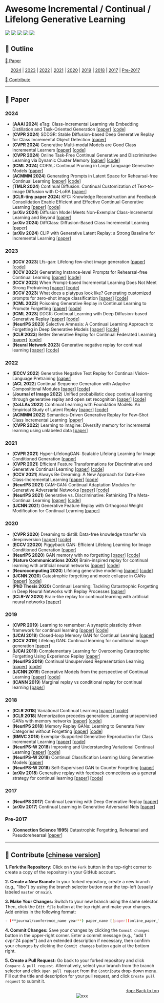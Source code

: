 # Awesome Incremental / Continual / Lifelong Generative Learning
[![](https://awesome.re/badge.svg)](#awesome-incremental--continual--lifelong-generative-learning)
[![](https://img.shields.io/badge/Made%20with-Markdown-1f425f.svg)](#pushpin-outline)
[![](https://img.shields.io/badge/Issues-Open-1f425f.svg)](https://github.com/libo-huang/Awesome-Incremental-Generative-Learning/issues)
[![](https://img.shields.io/badge/Contributions-Welcome-1f425f)](#clap-contribute-chinese-version)
[![](https://img.shields.io/static/v1?label=%E2%AD%90&message=If%20Useful&style=flat&color=C7A5C0)](https://github.com/libo-huang/Awesome-Incremental-Generative-Learning)



## :pushpin: Outline
[:closed_book: Paper](#closed_book-paper)

&emsp; [2024](#2024) | [2023](#2023) | [2022](#2022) | [2021](#2021) | [2020](#2020) | [2019](#2019) | [2018](#2018) | [2017](#2017) | [Pre-2017](#pre-2017) 

[:clap: Contribute](#clap-contribute-chinese-version)

---






## :closed_book: Paper
### 2024
- (**AAAI 2024**) eTag: Class-Incremental Learning via Embedding Distillation and Task-Oriented Generation [[paper](https://ojs.aaai.org/index.php/AAAI/article/view/29153)] [[code](https://github.com/libo-huang/eTag)] 
- (**CVPR 2024**) SDDGR: Stable Diffusion-based Deep Generative Replay for Class Incremental Object Detection [[paper](https://openaccess.thecvf.com/content/CVPR2024/html/Kim_SDDGR_Stable_Diffusion-based_Deep_Generative_Replay_for_Class_Incremental_Object_CVPR_2024_paper.html)]
- (**CVPR 2024**) Generative Multi-modal Models are Good Class Incremental Learners [[paper](https://openaccess.thecvf.com/content/CVPR2024/html/Cao_Generative_Multi-modal_Models_are_Good_Class_Incremental_Learners_CVPR_2024_paper.html)] [[code](https://github.com/DoubleClass/GMM)]
- (**CVPR 2024**) Online Task-Free Continual Generative and Discriminative Learning via Dynamic Cluster Memory [[paper](https://openaccess.thecvf.com/content/CVPR2024/html/Ye_Online_Task-Free_Continual_Generative_and_Discriminative_Learning_via_Dynamic_Cluster_CVPR_2024_paper.html)] [[code](https://github.com/dtuzi123/DCM)]
- (**ICML 2024**) COPAL: Continual Pruning in Large Language Generative Models [[paper](https://openreview.net/forum?id=Lt8Lk7IQ5b)]
- (**ACMMM 2024**) Generating Prompts in Latent Space for Rehearsal-free Continual Learning [[paper](https://openreview.net/pdf?id=6HT4jUkSRg)] [[code](https://openreview.net/forum?id=6HT4jUkSRg)]
- (**TMLR 2024**) Continual Diffusion: Continual Customization of Text-to-Image Diffusion with C-LoRA [[paper](https://openreview.net/forum?id=TZdEgwZ6f3)]
- (**ICLR-tiny paper 2024**) KFC: Knowledge Reconstruction and Feedback Consolidation Enable Efficient and Effective Continual Generative Learning [[paper](https://openreview.net/pdf?id=pVTcR8ig3R)] [[code](https://github.com/libo-huang/KFC)]
- 	(**arXiv 2024**) Diffusion Model Meets Non-Exemplar Class-Incremental Learning and Beyond [[paper](https://arxiv.org/pdf/2408.02983)]
- 	(**arXiv 2024**) DiffClass: Diffusion-Based Class Incremental Learning [[paper](https://arxiv.org/pdf/2403.05016)]
- 	(**arXiv 2024**) CLIP with Generative Latent Replay: a Strong Baseline for Incremental Learning [[paper](https://arxiv.org/abs/2407.15793)]


### 2023
- (**ICCV 2023**) Lfs-gan: Lifelong few-shot image generation [[paper](https://openaccess.thecvf.com/content/ICCV2023/html/Seo_LFS-GAN_Lifelong_Few-Shot_Image_Generation_ICCV_2023_paper.html)] [[code](https://github.com/KHU-AGI/LFS-GAN)]
- (**ICCV 2023**) Generating Instance-level Prompts for Rehearsal-free Continual Learning [[paper](https://openaccess.thecvf.com/content/ICCV2023/html/Jung_Generating_Instance-level_Prompts_for_Rehearsal-free_Continual_Learning_ICCV_2023_paper.html)] [[code](https://github.com/naver-ai/dap-cl)]
- (**ICCV 2023**) When Prompt-based Incremental Learning Does Not Meet Strong Pretraining [[paper](https://openaccess.thecvf.com/content/ICCV2023/html/Tang_When_Prompt-based_Incremental_Learning_Does_Not_Meet_Strong_Pretraining_ICCV_2023_paper.html)] [[code](https://github.com/TOM-tym/APG)]
- (**ICCV 2023**) What does a platypus look like? Generating customized prompts for zero-shot image classification [[paper](https://openaccess.thecvf.com/content/ICCV2023/html/Pratt_What_Does_a_Platypus_Look_Like_Generating_Customized_Prompts_for_ICCV_2023_paper.html)] [[code](https://github.com/sarahpratt/CuPL)]
- (**ICML 2023**) Poisoning Generative Replay in Continual Learning to Promote Forgetting [[paper](https://proceedings.mlr.press/v202/kang23c.html)] [[code](https://www.dropbox.com/scl/fo/ae954h8tsjd6z138x7yf5/ACVvowDAq4C9cjJgUXuNJKw?rlkey=nhqo08bd7tzoxd0g6w2y5oijc&e=1&st=an4xuj5w&dl=0)]
- (**ICML 2023**) DDGR: Continual Learning with Deep Diffusion-based Generative Replay [[paper](https://proceedings.mlr.press/v202/gao23e)] [[code](https://github.com/xiaocangshengGR/DDGR)]
- (**NeurIPS 2023**) Selective Amnesia: A Continual Learning Approach to Forgetting in Deep Generative Models [[paper](https://proceedings.neurips.cc/paper_files/paper/2023/hash/376276a95781fa17c177b1ccdd0a03ac-Abstract-Conference.html)] [[code](https://github.com/clear-nus/selective-amnesia)]
- (**ICLR 2023**) Better Generative Replay for Continual Federated Learning [[paper](https://openreview.net/forum?id=cRxYWKiTan)] [[code](https://github.com/daiqing98/FedCIL)]
- (**Neural Network 2023**) Generative negative replay for continual learning [[paper](https://www.sciencedirect.com/science/article/pii/S0893608023001235)] [[code](https://openreview.net/forum?id=MWQCPYSJRN)]


### 2022
- (**ECCV 2022**) Generative Negative Text Replay for Continual Vision-Language Pretraining [[paper](https://www.ecva.net/papers/eccv_2022/papers_ECCV/papers/136960022.pdf)]
- (**ACL 2022**) Continual Sequence Generation with Adaptive Compositional Modules [[paper](https://aclanthology.org/2022.acl-long.255/)] [[code](https://github.com/SALT-NLP/Adaptive-Compositional-Modules)]
- (**Journal of Image 2022**) Unified probabilistic deep continual learning through generative replay and open set recognition [[paper](https://d1wqtxts1xzle7.cloudfront.net/92524318/pdf-libre.pdf?1665928933=&response-content-disposition=inline%3B+filename%3DUnified_Probabilistic_Deep_Continual_Lea.pdf&Expires=1722779706&Signature=LnvZgOp795QVK-4SzuUAwZLwdvIROMY~Mbzb3Q8e8cHOIwFitPMdh7wlO3fk2xY-tpu60g-KT3U3F-9oWy-X52xJ0~Dwrvet-pCZkoJffvwlfPO1rjsT1y~tpRj7O7CnU-hycrdmYo3rhg~IKHYIwUYEgYOvi1wTsj2Zl0iVMbGfJwigu3OMh0WvEgsXzHTAf9PUj~wqk8zYrUfrxjrY~SfUcqV2Z7SfAwGII8Fmixa2NiUzxRBku2CODulBNSr7hEjI52P-UIfJ3YJm42la-oS1pq9jfNZ4VUmHtO2E3V3T2UnDVv5RGjYSFyCkpyf4wHw5TWJW7atAUev1Q1pugQ__&Key-Pair-Id=APKAJLOHF5GGSLRBV4ZA)] [[code](https://github.com/MrtnMndt/OpenVAE_ContinualLearning)]
- (**CoLLAs 2022**) Continual Learning with Foundation Models: An Empirical Study of Latent Replay [[paper](https://proceedings.mlr.press/v199/ostapenko22a.html)] [[code](https://github.com/oleksost/latent_CL)]
- (**ACMMM 2022**) Semantics-Driven Generative Replay for Few-Shot Class Incremental Learning [[paper](https://dl.acm.org/doi/abs/10.1145/3503161.3548160)]
- (**CVPR 2022**) Learning to imagine: Diversify memory for incremental learning using unlabeled data [[paper](https://openaccess.thecvf.com/content/CVPR2022/html/Tang_Learning_To_Imagine_Diversify_Memory_for_Incremental_Learning_Using_Unlabeled_CVPR_2022_paper.html)]

### 2021
- (**CVPR 2021**) Hyper-LifelongGAN: Scalable Lifelong Learning for Image Conditioned Generation [[paper](https://openaccess.thecvf.com/content/CVPR2021/html/Zhai_Hyper-LifelongGAN_Scalable_Lifelong_Learning_for_Image_Conditioned_Generation_CVPR_2021_paper.html)]
- (**CVPR 2021**) Efficient Feature Transformations for Discriminative and Generative Continual Learning [[paper](https://openaccess.thecvf.com/content/CVPR2021/html/Verma_Efficient_Feature_Transformations_for_Discriminative_and_Generative_Continual_Learning_CVPR_2021_paper.html)] [[code](https://github.com/vkverma01/EFT)]
- (**ICCV 2021**) Always Be Dreaming: A New Approach for Data-Free Class-Incremental Learning [[paper](https://openaccess.thecvf.com/content/ICCV2021/html/Smith_Always_Be_Dreaming_A_New_Approach_for_Data-Free_Class-Incremental_Learning_ICCV_2021_paper.html)] [[code](https://github.com/GT-RIPL/AlwaysBeDreaming-DFCIL)]
- (**NeurIPS 2021**) CAM-GAN: Continual Adaptation Modules for Generative Adversarial Networks [[paper](https://proceedings.neurips.cc/paper/2021/hash/8073bd4ed0fe0c330290c58056a2cd5e-Abstract.html)] [[code](https://github.com/sakshivarshney/CAM-GAN)]
- (**NeurIPS 2021**) Generative vs. Discriminative: Rethinking The Meta-Continual Learning [[paper](https://papers.nips.cc/paper/2021/hash/b4e267d84075f66ebd967d95331fcc03-Abstract.html)] [[code](https://github.com/aminbana/GeMCL)]
- (**IJCNN 2021**) Generative Feature Replay with Orthogonal Weight Modification for Continual Learning [[paper](https://ieeexplore.ieee.org/abstract/document/9534437/)]

 
### 2020
- (**CVPR 2020**) Dreaming to distill: Data-free knowledge transfer via deepinversion [[paper](https://openaccess.thecvf.com/content_CVPR_2020/html/Yin_Dreaming_to_Distill_Data-Free_Knowledge_Transfer_via_DeepInversion_CVPR_2020_paper.html)] [[code](https://github.com/NVlabs/DeepInversion)]
- (**ECCV 22020**) Piggyback GAN: Efficient Lifelong Learning for Image Conditioned Generation [[paper](https://www.ecva.net/papers/eccv_2020/papers_ECCV/papers/123660392.pdf)]
- (**NeurIPS 2020**) GAN memory with no forgetting [[paper](https://papers.nips.cc/paper/2020/file/bf201d5407a6509fa536afc4b380577e-Paper.pdf)] [[code](https://github.com/MiaoyunZhao/GANmemory_LifelongLearning)]
- (**Nature Communications 2020**) Brain-inspired replay for continual learning with artificial neural networks [[paper](https://www.nature.com/articles/s41467-020-17866-2.pdf)] [[code](https://github.com/GMvandeVen/brain-inspired-replay)]
- (**Neurocomputing 2020**) Lifelong generative modeling [[paper](https://github.com/jramapuram/LifelongVAE)] [[code](https://www.sciencedirect.com/science/article/pii/S0925231220303623#bib0115)]
- (**IJCNN 2020**) Catastrophic forgetting and mode collapse in GANs [[paper](https://ieeexplore.ieee.org/abstract/document/9207181)] [[code](https://github.com/htt210/CatastrophicGANCode)]
- (**PhD Thesis 2020**) Continual Learning: Tackling Catastrophic Forgetting in Deep Neural Networks with Replay Processes [[paper](https://arxiv.org/pdf/2007.00487)]
- (**ICLR-W 2020**) Brain-like replay for continual learning with artificial neural networks [[paper](https://baicsworkshop.github.io/pdf/BAICS_8.pdf)]


### 2019
- (**CVPR 2019**) Learning to remember: A synaptic plasticity driven framework for continual learning [[paper](https://openaccess.thecvf.com/content_CVPR_2019/html/Ostapenko_Learning_to_Remember_A_Synaptic_Plasticity_Driven_Framework_for_Continual_CVPR_2019_paper.html)] [[code](https://github.com/SAP-archive/machine-learning-dgm)]
- (**IJCAI 2019**) Closed-loop Memory GAN for Continual Learning [[paper](https://www.ijcai.org/proceedings/2019/0462.pdf)]
- (**ICCV 2019**) Lifelong GAN: Continual learning for conditional image generation [[paper](https://openaccess.thecvf.com/content_ICCV_2019/html/Zhai_Lifelong_GAN_Continual_Learning_for_Conditional_Image_Generation_ICCV_2019_paper.html)]
- (**IJCAI 2019**) Complementary Learning for Overcoming Catastrophic Forgetting Using Experience Replay [[paper](https://www.ijcai.org/proceedings/2019/0463.pdf)]
- (**NeurIPS 2019**) Continual Unsupervised Representation Learning [[paper](https://proceedings.neurips.cc/paper/2019/hash/861578d797aeb0634f77aff3f488cca2-Abstract.html)] [[code](https://github.com/google-deepmind/deepmind-research/tree/master/curl)]
- (**IJCNN 2019**) Generative Models from the perspective of Continual Learning [[paper](https://ieeexplore.ieee.org/abstract/document/8851986/)] [[code](https://github.com/TLESORT/Generative_Continual_Learning)]
- (**ICANN 2019**) Marginal replay vs conditional replay for continual learning [[paper](https://arxiv.org/pdf/1810.12069)]


### 2018
- (**ICLR 2018**) Variational Continual Learning [[paper](https://openreview.net/pdf?id=BkQqq0gRb)] [[code](https://github.com/nvcuong/variational-continual-learning)]
- (**ICLR 2018**) Memorization precedes generation: Learning unsupervised GANs with memory networks [[paper](https://openreview.net/pdf?id=rkO3uTkAZ)] [[code](https://github.com/whyjay/memoryGAN)]
- (**NeurIPS 2018**) Memory Replay GANs: Learning to Generate New Categories without Forgetting [[paper](https://proceedings.neurips.cc/paper/2018/hash/a57e8915461b83adefb011530b711704-Abstract.html)] [[code](https://github.com/WuChenshen/MeRGAN)]
- (**BMVC 2018**) Exemplar-Supported Generative Reproduction for Class Incremental Learning [[paper](http://bmvc2018.org/contents/papers/0325.pdf)] [[code](https://github.com/TonyPod/ESGR)]
- (**NeurIPS-W 2018**) Improving and Understanding Variational Continual Learning [[paper](https://arxiv.org/pdf/1905.02099)] [[code](https://github.com/nvcuong/variational-continual-learning/tree/master/improved_ddm)]
- (**NeurIPS-W 2018**) Continual Classification Learning Using Generative Models [[paper](https://arodes.hes-so.ch/record/4159?ln=en&v=pdf)]
- (**NeurIPS-W 2018**) Self-Supervised GAN to Counter Forgetting [[paper](https://arxiv.org/pdf/1810.11598)]
- (**arXiv 2018**) Generative replay with feedback connections as a general strategy for continual learning [[paper](https://arxiv.org/abs/1809.10635)] [[code](https://github.com/GMvandeVen/continual-learning)]


### 2017
- (**NeurIPS 2017**) Continual Learning with Deep Generative Replay [[paper](https://proceedings.neurips.cc/paper/2017/hash/0efbe98067c6c73dba1250d2beaa81f9-Abstract.html)]
- (**arXiv 2017**) Continual Learning in Generative Adversarial Nets [[paper](https://arxiv.org/pdf/1705.08395)]


### Pre-2017
- (**Connection Science 1995**) Catastrophic Forgetting, Rehearsal and Pseudorehearsal [[paper](https://citeseerx.ist.psu.edu/document?repid=rep1&type=pdf&doi=5ac423a83b4321b43249224fcc528bb70e086826)]

---









## :clap: Contribute [[chinese version](https://blog.csdn.net/HLBoy_happy/article/details/140026155?fromshare=blogdetail&sharetype=blogdetail&sharerId=140026155&sharerefer=PC&sharesource=HLBoy_happy&sharefrom=from_link)]
**1. Fork the Repository:** Click on the `Fork` button in the top-right corner to create a copy of the repository in your GitHub account.

**2. Create a New Branch:** In your forked repository, create a new branch (e.g., "libo") by using the branch selector button near the top-left (usually labeled `master` or `main`).

**3. Make Your Changes:** Switch to your new branch using the same selector. Then, click the `Edit file` button at the top right and make your changes. Add entries in the following format:
  ```bash
  - (**journal/conference_name year**) paper_name [[paper](online_paper_link)] [[code](online_code_link)]
  ```

**4. Commit Changes:** Save your changes by clicking the `Commit changes` button in the upper-right corner. Enter a commit message (e.g., "add 1 cvpr'24 paper") and an extended description if necessary, then confirm your changes by clicking the `Commit changes` button again at the bottom right.

**5. Create a Pull Request:** Go back to your forked repository and click `Compare & pull request`. Alternatively, select your branch from the branch selector and click `Open pull request` from the `Contribute` drop-down menu. Fill out the title and description for your pull request, and click `Create pull request` to submit it.


<div align="right">
  <a href="#awesome-incremental--continual--lifelong-generative-learning">:top: Back to top</a>
</div>
<div align="center">
  <img src="https://visitor-badge.laobi.icu/badge?page_id=libo-huang.Awesome-Incremental-Generative-Learning&left_color=green&right_color=red&format=true" alt="xxx">
</div>
